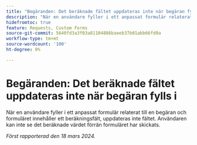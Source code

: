```yaml
---
title: "Begäranden: Det beräknade fältet uppdateras inte när begäran fylls i"
description: "När en användare fyller i ett anpassat formulär relaterat till en begäran och formuläret innehåller ett beräkningsfält, uppdateras inte fältet. Användaren kan inte se det beräknade värdet förrän formuläret har skickats."
hidefromtoc: true
feature: Requests, Custom Forms
source-git-commit: 5640fd3a3f03a81104886baeeb37b01abb66fd9a
workflow-type: tm+mt
source-wordcount: '100'
ht-degree: 0%

---
```



# Begäranden: Det beräknade fältet uppdateras inte när begäran fylls i

När en användare fyller i ett anpassat formulär relaterat till en begäran och formuläret innehåller ett beräkningsfält, uppdateras inte fältet. Användaren kan inte se det beräknade värdet förrän formuläret har skickats.

_Först rapporterad den 18 mars 2024._
